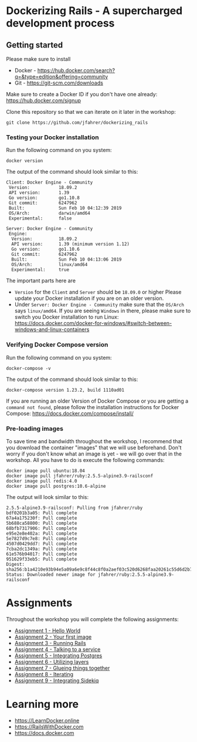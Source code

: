 # Dockerizing Rails - A supercharged development process

## Getting started
Please make sure to install
* Docker - https://hub.docker.com/search?q=&type=edition&offering=community
* Git - https://git-scm.com/downloads

Make sure to create a Docker ID if you don't have one already: https://hub.docker.com/signup

Clone this repository so that we can iterate on it later in the workshop:
```
git clone https://github.com/jfahrer/dockerizing_rails
```

### Testing your Docker installation
Run the following command on you system:
```
docker version
```

The output of the command should look similar to this:
```
Client: Docker Engine - Community
 Version:           18.09.2
 API version:       1.39
 Go version:        go1.10.8
 Git commit:        6247962
 Built:             Sun Feb 10 04:12:39 2019
 OS/Arch:           darwin/amd64
 Experimental:      false

Server: Docker Engine - Community
 Engine:
  Version:          18.09.2
  API version:      1.39 (minimum version 1.12)
  Go version:       go1.10.6
  Git commit:       6247962
  Built:            Sun Feb 10 04:13:06 2019
  OS/Arch:          linux/amd64
  Experimental:     true
```

The important parts here are
* `Version` for the `Client` and `Server` should be `18.09.0` or higher
  Please update your Docker installation if you are on an older version.
* Under `Server: Docker Engine - Community` make sure that the  `OS/Arch` says `linux/amd64`.
  If you are seeing `Windows` in there, please make sure to switch you Docker installation to run Linux: https://docs.docker.com/docker-for-windows/#switch-between-windows-and-linux-containers

### Verifying Docker Compose version
Run the following command on you system:
```
docker-compose -v
```

The output of the command should look similar to this:
```
docker-compose version 1.23.2, build 1110ad01
```

If you are running an older Version of Docker Compose or you are getting a `command not found`, please follow the installation instructions for Docker Compose: https://docs.docker.com/compose/install/


### Pre-loading images
To save time and bandwidth throughout the workshop, I recommend that you download the container "images" that we will use beforehand. Don't worry if you don't know what an image is yet - we will go over that in the workshop. All you have to do is execute the following commands:

```
docker image pull ubuntu:18.04
docker image pull jfahrer/ruby:2.5.5-alpine3.9-railsconf
docker image pull redis:4.0
docker image pull postgres:10.6-alpine
```

The output will look similar to this:
```
2.5.5-alpine3.9-railsconf: Pulling from jfahrer/ruby
bdf0201b3a05: Pull complete
67a4a175230f: Pull complete
5b688ca58800: Pull complete
68bfb7317906: Pull complete
e95e2e8e402a: Pull complete
5e7827d9c7e8: Pull complete
4507d0429dd7: Pull complete
7cba2dc1349a: Pull complete
61e576b94017: Pull complete
951629f33eb5: Pull complete
Digest: sha256:b1a4210e93b94e5a09a6e9c8f44c8f0a2aef03c520d6268faa20261c55d6d2b7
Status: Downloaded newer image for jfahrer/ruby:2.5.5-alpine3.9-railsconf
```

# Assignments
Throughout the workshop you will complete the following assignments:

* [Assignment 1 - Hello World](_assignments/assignment_01.md)
* [Assignment 2 - Your first image](_assignments/assignment_02.md)
* [Assignment 3 - Running Rails](_assignments/assignment_03.md)
* [Assignment 4 - Talking to a service](_assignments/assignment_04.md)
* [Assignment 5 - Integrating Postgres](_assignments/assignment_05.md)
* [Assignment 6 - Utilizing layers](_assignments/assignment_06.md)
* [Assignment 7 - Glueing things together](_assignments/assignment_07.md)
* [Assignment 8 - Iterating](_assignments/assignment_08.md)
* [Assignment 9 - Integrating Sidekiq](_assignments/assignment_09.md)


# Learning more
* https://LearnDocker.online
* https://RailsWithDocker.com
* https://docs.docker.com
